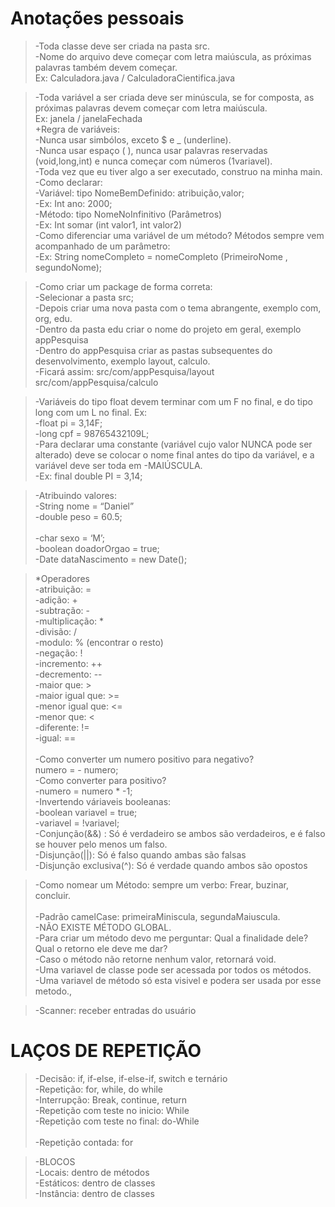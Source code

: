 <h1>Anotações pessoais</h1>

>-Toda classe deve ser criada na pasta src. </br>
>-Nome do arquivo deve começar com letra maiúscula, as próximas palavras também devem começar. </br>
>Ex: Calculadora.java / CalculadoraCientifica.java</br>

>-Toda variável a ser criada deve ser minúscula, se for composta, as próximas palavras devem começar com letra maiúscula. </br> 
Ex: janela / janelaFechada </br>
+Regra de variáveis: </br>
-Nunca usar simbólos, exceto $ e _ (underline). </br>
-Nunca usar espaço ( ), nunca usar palavras reservadas (void,long,int) e nunca começar com números (1variavel).</br>
-Toda vez que eu tiver algo a ser executado, construo na minha main. </br>
-Como declarar:</br>
-Variável: tipo NomeBemDefinido: atribuição,valor;</br>
-Ex: Int ano: 2000;</br>
-Método: tipo NomeNoInfinitivo (Parâmetros)</br>
-Ex: Int somar (int valor1, int valor2)</br>
-Como diferenciar uma variável de um método? Métodos sempre vem acompanhado de um parâmetro: </br>
-Ex: String nomeCompleto = nomeCompleto (PrimeiroNome , segundoNome);</br>

>-Como criar um package de forma correta:</br>
-Selecionar a pasta src;</br>
-Depois criar uma nova pasta com o tema abrangente, exemplo com, org, edu.</br>
-Dentro da pasta edu criar o nome do projeto em geral, exemplo appPesquisa</br>
-Dentro do appPesquisa criar as pastas subsequentes do desenvolvimento, exemplo layout, calculo.</br>
-Ficará assim: src/com/appPesquisa/layout</br>
              src/com/appPesquisa/calculo</br>

>-Variáveis do tipo float devem terminar com um F no final, e do tipo long com um L no final. Ex:</br>
-float pi = 3,14F;</br>
-long cpf = 98765432109L;</br>
-Para declarar uma constante (variável cujo valor NUNCA pode ser alterado) deve se colocar o nome final antes do tipo da variável, e a variável deve ser toda em -MAIÚSCULA. </br>
-Ex: final double PI = 3,14;</br>

>-Atribuindo valores:</br>
-String nome = “Daniel”</br>
-double peso  = 60.5;</br></br>
-char sexo = ‘M’;</br>
-boolean doadorOrgao = true;</br>
-Date dataNascimento = new Date();</br>

>*Operadores</br>
-atribuição: =</br>
-adição: +</br>
-subtração: - </br>
-multiplicação: *</br>
-divisão: /</br>
-modulo: % (encontrar o resto)</br>
-negação: !</br>
-incremento: ++</br>
-decremento: -- </br>
-maior que: ></br>
-maior igual que: >=</br>
-menor igual que: <=</br>
-menor que: <</br>
-diferente: !=</br>
-igual: ==</br></br>
-Como converter um numero positivo para negativo?</br>
	numero =  - numero;</br>
-Como converter para positivo?</br>
-numero = numero * -1;</br>
-Invertendo váriaveis booleanas:</br>
-boolean variavel = true;</br>
-variavel = !variavel;</br>
-Conjunção(&&) : Só é verdadeiro se ambos são verdadeiros, e é falso se houver pelo menos um falso.</br>
-Disjunção(||): Só é falso quando ambas são falsas</br>
-Disjunção exclusiva(^): Só é verdade quando ambos são opostos</br>

>-Como nomear um Método: sempre um verbo: Frear, buzinar, concluir.</br></br>
-Padrão camelCase: primeiraMiniscula, segundaMaiuscula.</br>
-NÃO EXISTE MÉTODO GLOBAL.</br>
-Para criar um método devo me perguntar: Qual a finalidade dele? Qual o retorno ele deve me dar?</br>
-Caso o método não retorne nenhum valor, retornará void.</br>
-Uma variavel de classe pode ser acessada por todos os métodos.</br>
-Uma variavel de método só esta visivel e podera ser usada por esse metodo.,</br>

>-Scanner: receber entradas do usuário</br>

<h1> LAÇOS DE REPETIÇÃO </h1>


>-Decisão: if, if-else, if-else-if, switch e ternário</br>
-Repetição: for, while, do while</br>
-Interrupção: Break, continue, return</br>
-Repetição com teste no inicio: While</br>
-Repetição com teste no final: do-While</br></br>
-Repetição contada: for</br>

>-BLOCOS</br>
-Locais: dentro de métodos</br>
-Estáticos: dentro de classes</br>
-Instância: dentro de classes</br>
